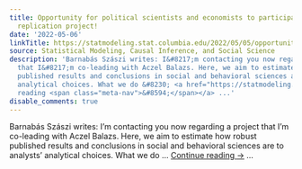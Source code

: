 ```yaml
---
title: Opportunity for political scientists and economists to participate in the Multi100
  replication project!
date: '2022-05-06'
linkTitle: https://statmodeling.stat.columbia.edu/2022/05/05/opportunity-for-political-scientists-and-economists-to-participate-in-the-multi100-replication-project/
source: Statistical Modeling, Causal Inference, and Social Science
description: 'Barnabás Szászi writes: I&#8217;m contacting you now regarding a project
  that I&#8217;m co-leading with Aczel Balazs. Here, we aim to estimate how robust
  published results and conclusions in social and behavioral sciences are to analysts&#8217;
  analytical choices. What we do &#8230; <a href="https://statmodeling.stat.columbia.edu/2022/05/05/opportunity-for-political-scientists-and-economists-to-participate-in-the-multi100-replication-project/">Continue
  reading <span class="meta-nav">&#8594;</span></a> ...'
disable_comments: true
---
```

Barnabás Szászi writes: I&#8217;m contacting you now regarding a project that I&#8217;m co-leading with Aczel Balazs. Here, we aim to estimate how robust published results and conclusions in social and behavioral sciences are to analysts&#8217; analytical choices. What we do &#8230; <a href="https://statmodeling.stat.columbia.edu/2022/05/05/opportunity-for-political-scientists-and-economists-to-participate-in-the-multi100-replication-project/">Continue reading <span class="meta-nav">&#8594;</span></a> ...
